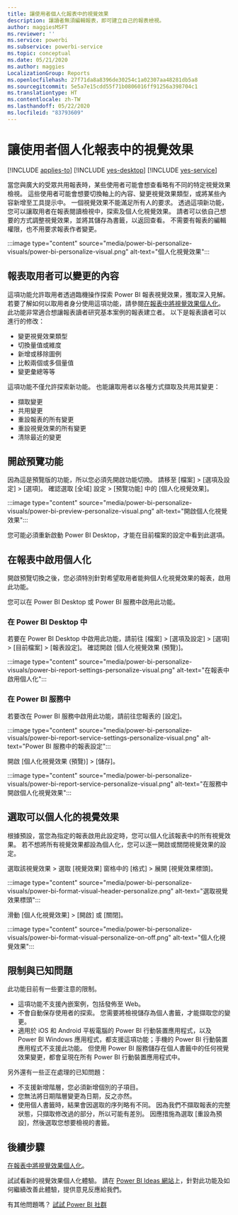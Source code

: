 ```yaml
---
title: 讓使用者個人化報表中的視覺效果
description: 讓讀者無須編輯報表，即可建立自己的報表檢視。
author: maggiesMSFT
ms.reviewer: ''
ms.service: powerbi
ms.subservice: powerbi-service
ms.topic: conceptual
ms.date: 05/21/2020
ms.author: maggies
LocalizationGroup: Reports
ms.openlocfilehash: 27f71da8a8396de30254c1a02307aa48281db5a8
ms.sourcegitcommit: 5e5a7e15cdd55f71b0806016ff91256a398704c1
ms.translationtype: HT
ms.contentlocale: zh-TW
ms.lasthandoff: 05/22/2020
ms.locfileid: "83793609"
---
```

# <a name="let-users-personalize-visuals-in-a-report"></a>讓使用者個人化報表中的視覺效果

[!INCLUDE [applies-to](../includes/applies-to.md)] [!INCLUDE [yes-desktop](../includes/yes-desktop.md)] [!INCLUDE [yes-service](../includes/yes-service.md)]

當您與廣大的受眾共用報表時，某些使用者可能會想查看略有不同的特定視覺效果檢視。 這些使用者可能會想要切換軸上的內容、變更視覺效果類型，或將某些內容新增至工具提示中。 一個視覺效果不能滿足所有人的要求。 透過這項新功能，您可以讓取用者在報表閱讀檢視中，探索及個人化視覺效果。 請者可以依自己想要的方式調整視覺效果，並將其儲存為書籤，以返回查看。 不需要有報表的編輯權限，也不用要求報表作者變更。

:::image type="content" source="media/power-bi-personalize-visuals/power-bi-personalize-visual.png" alt-text="個人化視覺效果":::
 
## <a name="what-report-consumers-can-change"></a>報表取用者可以變更的內容

這項功能允許取用者透過臨機操作探索 Power BI 報表視覺效果，獲取深入見解。 若要了解如何以取用者身分使用這項功能，請參閱[在報表中將視覺效果個人化](../consumer/end-user-personalize-visuals.md)。 此功能非常適合想讓報表讀者研究基本案例的報表建立者。 以下是報表讀者可以進行的修改：

- 變更視覺效果類型
- 切換量值或維度
- 新增或移除圖例
- 比較兩個或多個量值
- 變更彙總等等

這項功能不僅允許探索新功能。 也能讓取用者以各種方式擷取及共用其變更：

- 擷取變更
- 共用變更
- 重設報表的所有變更
- 重設視覺效果的所有變更
- 清除最近的變更

## <a name="turn-on-the-preview-feature"></a>開啟預覽功能

因為這是預覽版的功能，所以您必須先開啟功能切換。 請移至 [檔案] > [選項及設定] > [選項]。 確認選取 [全域] 設定 > [預覽功能] 中的 [個人化視覺效果]。

:::image type="content" source="media/power-bi-personalize-visuals/power-bi-preview-personalize-visual.png" alt-text="開啟個人化視覺效果":::

您可能必須重新啟動 Power BI Desktop，才能在目前檔案的設定中看到此選項。

## <a name="enable-personalization-in-a-report"></a>在報表中啟用個人化

開啟預覽切換之後，您必須特別針對希望取用者能夠個人化視覺效果的報表，啟用此功能。

您可以在 Power BI Desktop 或 Power BI 服務中啟用此功能。

### <a name="in-power-bi-desktop"></a>在 Power BI Desktop 中

若要在 Power BI Desktop 中啟用此功能，請前往 [檔案] > [選項及設定] > [選項] > [目前檔案] > [報表設定]。 確認開啟 [個人化視覺效果 (預覽)]。

:::image type="content" source="media/power-bi-personalize-visuals/power-bi-report-settings-personalize-visual.png" alt-text="在報表中啟用個人化":::

### <a name="in-the-power-bi-service"></a>在 Power BI 服務中

若要改在 Power BI 服務中啟用此功能，請前往您報表的 [設定]。

:::image type="content" source="media/power-bi-personalize-visuals/power-bi-report-service-settings-personalize-visual.png" alt-text="Power BI 服務中的報表設定":::

開啟 [個人化視覺效果 (預覽)] > [儲存]。

:::image type="content" source="media/power-bi-personalize-visuals/power-bi-report-service-personalize-visual.png" alt-text="在服務中開啟個人化視覺效果":::

## <a name="select-visuals-that-can-be-personalized"></a>選取可以個人化的視覺效果

根據預設，當您為指定的報表啟用此設定時，您可以個人化該報表中的所有視覺效果。 若不想將所有視覺效果都設為個人化，您可以逐一開啟或關閉視覺效果的設定。

選取該視覺效果 > 選取 [視覺效果] 窗格中的 [格式] > 展開 [視覺效果標頭]。

:::image type="content" source="media/power-bi-personalize-visuals/power-bi-format-visual-header-personalize.png" alt-text="選取視覺效果標頭":::
 
滑動 [個人化視覺效果] >  [開啟] 或 [關閉]。

:::image type="content" source="media/power-bi-personalize-visuals/power-bi-format-visual-personalize-on-off.png" alt-text="個人化視覺效果":::


## <a name="limitations-and-known-issues"></a>限制與已知問題

此功能目前有一些要注意的限制。

- 這項功能不支援內嵌案例，包括發佈至 Web。
- 不會自動保存使用者的探索。 您需要將檢視儲存為個人書籤，才能擷取您的變更。
- 適用於 iOS 和 Android 平板電腦的 Power BI 行動裝置應用程式，以及 Power BI Windows 應用程式，都支援這項功能；手機的 Power BI 行動裝置應用程式不支援此功能。 但使用 Power BI 服務儲存在個人書籤中的任何視覺效果變更，都會呈現在所有 Power BI 行動裝置應用程式中。

另外還有一些正在處理的已知問題：

- 不支援新增階層，您必須新增個別的子項目。
- 您無法將日期階層變更為日期，反之亦然。 
- 使用個人書籤時，結果會因選取的序列略有不同。 因為我們不擷取報表的完整狀態，只擷取修改過的部分，所以可能有差別。 因應措施為選取 [重設為預設]，然後選取您想要檢視的書籤。 

## <a name="next-steps"></a>後續步驟

[在報表中將視覺效果個人化](../consumer/end-user-personalize-visuals.md)。     

試試看新的視覺效果個人化體驗。 請在 [Power BI Ideas 網站](https://ideas.powerbi.com/forums/265200-power-bi)上，針對此功能及如何繼續改善此體驗，提供意見反應給我們。 

有其他問題嗎？ [試試 Power BI 社群](https://community.powerbi.com/)
